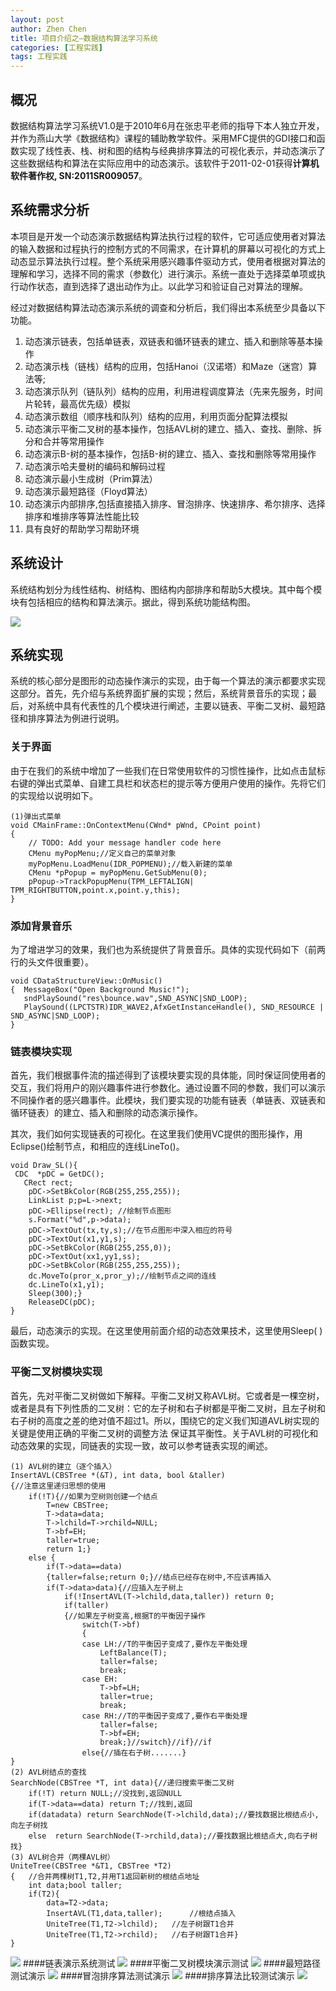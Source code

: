 ```yaml
---
layout: post
author: Zhen Chen
title: 项目介绍之—数据结构算法学习系统
categories: [工程实践]
tags: 工程实践
---
```

## 概况

数据结构算法学习系统V1.0是于2010年6月在张忠平老师的指导下本人独立开发，并作为燕山大学《数据结构》课程的辅助教学软件。采用MFC提供的GDI接口和函数实现了线性表、栈、树和图的结构与经典排序算法的可视化表示，并动态演示了这些数据结构和算法在实际应用中的动态演示。该软件于2011-02-01获得**计算机软件著作权, SN:2011SR009057**。

## 系统需求分析
本项目是开发一个动态演示数据结构算法执行过程的软件，它可适应使用者对算法的输入数据和过程执行的控制方式的不同需求，在计算机的屏幕以可视化的方式上动态显示算法执行过程。整个系统采用感兴趣事件驱动方式，使用者根据对算法的理解和学习，选择不同的需求（参数化）进行演示。系统一直处于选择菜单项或执行动作状态，直到选择了退出动作为止。以此学习和验证自己对算法的理解。

经过对数据结构算法动态演示系统的调查和分析后，我们得出本系统至少具备以下功能。
<ol>

<li>动态演示链表，包括单链表，双链表和循环链表的建立、插入和删除等基本操作</li>
<li>动态演示栈（链栈）结构的应用，包括Hanoi（汉诺塔）和Maze（迷宫）算法等;</li>
<li>动态演示队列（链队列）结构的应用，利用进程调度算法（先来先服务，时间片轮转，最高优先级）模拟</li>
<li>动态演示数组（顺序栈和队列）结构的应用，利用页面分配算法模拟</li>
<li>动态演示平衡二叉树的基本操作，包括AVL树的建立、插入、查找、删除、拆分和合并等常用操作</li>
<li>动态演示B-树的基本操作，包括B-树的建立、插入、查找和删除等常用操作</li>
<li>动态演示哈夫曼树的编码和解码过程</li>
<li>动态演示最小生成树（Prim算法）</li>
<li>动态演示最短路径（Floyd算法）</li>
<li>动态演示内部排序,包括直接插入排序、冒泡排序、快速排序、希尔排序、选择排序和堆排序等算法性能比较</li>
<li>具有良好的帮助学习帮助环境</li>
</ol>

## 系统设计
系统结构划分为线性结构、树结构、图结构内部排序和帮助5大模块。其中每个模块有包括相应的结构和算法演示。据此，得到系统功能结构图。

![](http://chenzhen.github.io/img/project/01DataStructureLearningSystem/4.png)

## 系统实现
系统的核心部分是图形的动态操作演示的实现，由于每一个算法的演示都要求实现这部分。首先，先介绍与系统界面扩展的实现；然后，系统背景音乐的实现；最后，对系统中具有代表性的几个模块进行阐述，主要以链表、平衡二叉树、最短路径和排序算法为例进行说明。

### 关于界面
由于在我们的系统中增加了一些我们在日常使用软件的习惯性操作，比如点击鼠标右键的弹出式菜单、自建工具栏和状态栏的提示等方便用户使用的操作。先将它们的实现给以说明如下。
<pre><code>(1)弹出式菜单
void CMainFrame::OnContextMenu(CWnd* pWnd, CPoint point) 
{
	// TODO: Add your message handler code here
	CMenu myPopMenu;//定义自己的菜单对象
	myPopMenu.LoadMenu(IDR_POPMENU);//载入新建的菜单
	CMenu *pPopup = myPopMenu.GetSubMenu(0);
	pPopup->TrackPopupMenu(TPM_LEFTALIGN| TPM_RIGHTBUTTON,point.x,point.y,this);
}
</code></pre>

### 添加背景音乐
为了增进学习的效果，我们也为系统提供了背景音乐。具体的实现代码如下（前两行的头文件很重要）。
<pre><code>void CDataStructureView::OnMusic() 
{  MessageBox("Open Background Music!");
   sndPlaySound("res\bounce.wav",SND_ASYNC|SND_LOOP);   
   PlaySound((LPCTSTR)IDR_WAVE2,AfxGetInstanceHandle(), SND_RESOURCE | SND_ASYNC|SND_LOOP);
}
</code></pre>

### 链表模块实现  
首先，我们根据事件流的描述得到了该模块要实现的具体能，同时保证同使用者的交互，我们将用户的刚兴趣事件进行参数化。通过设置不同的参数，我们可以演示不同操作者的感兴趣事件。此模块，我们要实现的功能有链表（单链表、双链表和循环链表）的建立、插入和删除的动态演示操作。

其次，我们如何实现链表的可视化。在这里我们使用VC提供的图形操作，用Eclipse()绘制节点，和相应的连线LineTo()。
<pre><code>void Draw_SL(){ 
 CDC  *pDC = GetDC();
   CRect rect;   	
	pDC->SetBkColor(RGB(255,255,255));
	LinkList p;p=L->next;
	pDC->Ellipse(rect); //绘制节点图形
	s.Format("%d",p->data);
	pDC->TextOut(tx,ty,s);//在节点图形中深入相应的符号
	pDC->TextOut(x1,y1,s);
	pDC->SetBkColor(RGB(255,255,0));
	pDC->TextOut(xx1,yy1,ss);
    pDC->SetBkColor(RGB(255,255,255));
	dc.MoveTo(pror_x,pror_y);//绘制节点之间的连线
	dc.LineTo(x1,y1);
	Sleep(300);}	
	ReleaseDC(pDC);
}
</code></pre>
最后，动态演示的实现。在这里使用前面介绍的动态效果技术，这里使用Sleep( )函数实现。

### 平衡二叉树模块实现
首先，先对平衡二叉树做如下解释。平衡二叉树又称AVL树。它或者是一棵空树，或者是具有下列性质的二叉树：它的左子树和右子树都是平衡二叉树，且左子树和右子树的高度之差的绝对值不超过1。所以，围绕它的定义我们知道AVL树实现的关键是使用正确的平衡二叉树的调整方法 保证其平衡性。关于AVL树的可视化和动态效果的实现，同链表的实现一致，故可以参考链表实现的阐述。 
<pre><code>(1) AVL树的建立（逐个插入）
InsertAVL(CBSTree *(&T), int data, bool &taller)
{//注意这里递归思想的使用
	if(!T){//如果为空树则创建一个结点
		T=new CBSTree;
		T->data=data;
		T->lchild=T->rchild=NULL;
		T->bf=EH;
		taller=true;
		return 1;}
	else {
		if(T->data==data)
		{taller=false;return 0;}//结点已经存在树中,不应该再插入
		if(T->data>data){//应插入左子树上
			if(!InsertAVL(T->lchild,data,taller)) return 0;
			if(taller)
			{//如果左子树变高,根据T的平衡因子操作
				switch(T->bf)
				{
				case LH://T的平衡因子变成了,要作左平衡处理
					LeftBalance(T);
					taller=false;
					break;
				case EH:
					T->bf=LH;
					taller=true;					
					break;
				case RH://T的平衡因子变成了,要作右平衡处理
					taller=false;
					T->bf=EH;
					break;}//switch}//if}//if
				else{//插在右子树.......}
}
(2) AVL树结点的查找
SearchNode(CBSTree *T, int data){//递归搜索平衡二叉树
	if(!T) return NULL;//没找到,返回NULL
	if(T->data==data) return T;//找到,返回
	if(data<T->data) return SearchNode(T->lchild,data);//要找数据比根结点小,向左子树找
	else  return SearchNode(T->rchild,data);//要找数据比根结点大,向右子树找}
(3) AVL树合并（两棵AVL树）
UniteTree(CBSTree *&T1, CBSTree *T2)
{	//合并两棵树T1,T2,并用T1返回新树的根结点地址
	int data;bool taller;
	if(T2){
		data=T2->data;
		InsertAVL(T1,data,taller);		//根结点插入
		UniteTree(T1,T2->lchild);	//左子树跟T1合并
		UniteTree(T1,T2->rchild);	//右子树跟T1合并}
}
</code></pre>
![](http://chenzhen.github.io/img/project/01DataStructureLearningSystem/5.png)
####链表演示系统测试
![](http://chenzhen.github.io/img/project/01DataStructureLearningSystem/1.jpg)
####平衡二叉树模块演示测试
![](http://chenzhen.github.io/img/project/01DataStructureLearningSystem/3.png)
####最短路径测试演示
![](http://chenzhen.github.io/img/project/01DataStructureLearningSystem/7.png)
####冒泡排序算法测试演示
![](http://chenzhen.github.io/img/project/01DataStructureLearningSystem/6.png)
####排序算法比较测试演示
![](http://chenzhen.github.io/img/project/01DataStructureLearningSystem/2.png)





